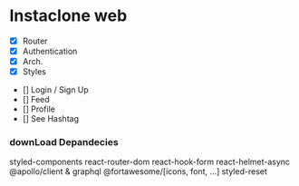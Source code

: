 # Instaclone web

- [x] Router
- [x] Authentication
- [x] Arch.
- [x] Styles
- [] Login / Sign Up
- [] Feed
- [] Profile
- [] See Hashtag

### downLoad Depandecies

styled-components
react-router-dom
react-hook-form
react-helmet-async
@apollo/client & graphql
@fortawesome/[icons, font, ...]
styled-reset
